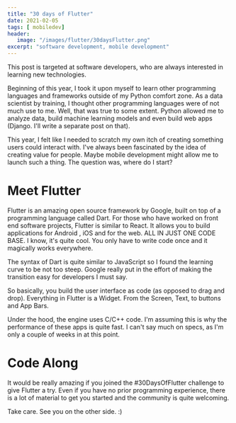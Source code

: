 ```yaml
---
title: "30 days of Flutter"
date: 2021-02-05
tags: [ mobiledev]
header:
   image: "/images/flutter/30daysFlutter.png"
excerpt: "software development, mobile development"
---
```

 
This post is targeted at software developers, who are always interested in learning new technologies.
 
Beginning of this year, I took it upon myself to learn other programming languages and frameworks outside of my Python comfort zone. As a data scientist by training, I thought other programming languages were of not much use to me. Well, that was true to some extent. Python allowed me to analyze data, build machine learning models and even build web apps (Django. I'll write a separate post on that).
 
This year, I felt like I needed to scratch my own itch of creating something users could interact with. I've always been fascinated by the idea of creating value for people. Maybe mobile development might allow me to launch such a thing. The question was, where do I start?
 
# Meet Flutter
Flutter is an amazing open source framework by Google, built on top of a programming language called Dart. For those who have worked on front end software projects, Flutter is similar to React. It allows you to build applications for Android , iOS and for the web. ALL IN JUST ONE CODE BASE. I know, it's quite cool. You only have to write code once and it magically works everywhere.
 
The syntax of Dart is quite similar to JavaScript so I found the learning curve to be not too steep. Google really put in the effort of making the transition easy for developers I must say.
 
So basically, you build the user interface as code (as opposed to drag and drop). Everything in Flutter is a Widget. From the Screen, Text, to buttons and App Bars.
 
Under the hood, the engine uses C/C++ code. I'm assuming this is why the performance of these apps is quite fast. I can't say much on specs, as I'm only a couple of weeks in at this point.
 
# Code Along
It would be really amazing if you joined the #30DaysOfFlutter challenge to give Flutter a try. Even if you have no prior programming experience, there is a lot of material to get you started and the community is quite welcoming.
 
Take care. See you on the other side. :)

